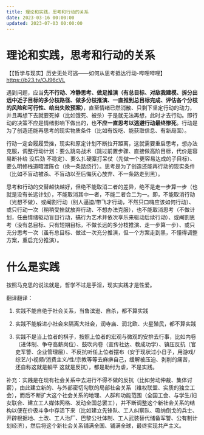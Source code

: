```yaml
---
title: 理论和实践，思考和行动的关系
date: 2023-03-16 00:00:00
updated: 2023-07-03 00:00:00
---
```



# 理论和实践，思考和行动的关系

【【哲学与现实】历史无处可逃——如何从思考抵达行动-哔哩哔哩】 https://b23.tv/OJ96cVL

遇到问题，应当**先不行动、冷静思考、做足推演（有总目标、对敌我建模、拆分出远中近子目标的多分枝路径、做多分枝推演、一直推到总目标完成、评估各个分枝的风险和可行性、给出失败预案）**，直至情绪已然消散、只剩下坚定行动的动力，并且再想下去就要死掉（比如饿死、被杀）于是就无法再想，此时才去行动。即行动的决策不应是情绪影响下做出的，也**不应一直思考以逃避行动最终惨死**。行动是为了创造还能再思考的现实物质条件（比如有饭吃、能获取信息、有新局面）。

行动一定会履履受挫，现实和原定计划不断拉开距离，这就需要重启思考，想办法克服，调整行动计划：要么跳岛战术（跳过前置步骤、直接做高阶目标，代价是容易断补给 没后劲 不稳定）、要么扎硬寨打呆仗（先做一个更容易达成的子目标）、要么明修栈道暗渡陈仓（换一条路绕行）。思考是为了创造还能再行动的现实条件（比如不盲动被杀、不盲动以至后悔灰心放弃、不一条路走到黑）。

思考和行动的交替越快越好，但绝不能取消二者的差异，绝不是走一步算一步（也就是没有长远计划），不能取消其中一者，不能二者合二为一。即，不能取消行动（光想不做）、或阉割行动（别人逼迫/带飞才行动，不然只口嗨应该如何行动）、或只行动一次（稍稍受挫就放弃行动、不想办法克服），也不能取消思考（不做计划，任由情绪驱动盲目行动，搞行为艺术并依次享乐来驱动后续行动）、或阉割思考（没有总目标、只有短期目标，不做长远的多分枝推演、走一步算一步）、或只充分思考一次（虽有总目标、做过一次充分推演，但一个方案走到黑，不懂得调整方案，重启充分推演）。

# 什么是实践

按照马克思的说法就是，哲学不过是手淫，现实实践才是性爱。

翻译翻译：

1. 实践不能自绝于社会关系，当鲁滨逊、自杀，都不算实践

2. 实践不能躲进小社会来隔离大社会，润寺庙、润北欧、火星殖民，都不算实践

3. 实践不是当上位者的棋子，按照上位者的宏观与微观的安排去行事，比如内卷（进体制、争夺高薪岗位）、鼓吹内卷（宣传社达、教成功学）、镇压反抗（官吏军警、企业管理层）、不反抗听任上位者摆布（安于现状过小日子，用游戏/综艺/小视频/消费主义/性/宗教等等去麻痹自己，缓解被压迫、剥削的痛苦，还自称这就是躺平 这就是反抗），都是助纣为虐，不是实践。

补充：实践是在现有社会关系中去进行不得不做的反抗（比如劳动仲裁、集体讨薪），由此建立新的、与外部密切勾联的局部社会关系（维权联盟、实质的独立工会），而后不断扩大这个社会关系的地理、人群和功能范围（全国工会、与学生/妇女联合、建立工人媒体网格、发动全国总罢工），并不断调整这个新社会关系的结构以便在价彶斗争中存活下来（比如建立先锋队、工人纠察队、吸纳倒戈的兵士、开辟根据地、土改、工人治厂、巴黎公社体制、工人武装替代储备军警、公有制计划经济），然后将这个新社会关系铺满全国、铺满全球，最终实现共产主义。

